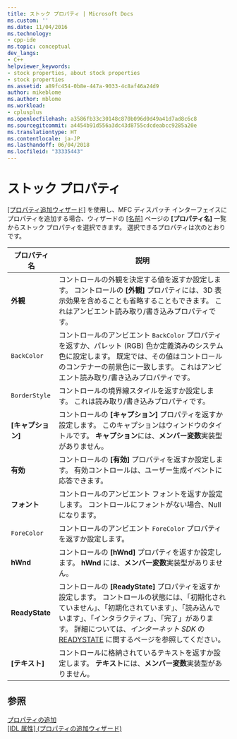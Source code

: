 ```yaml
---
title: ストック プロパティ | Microsoft Docs
ms.custom: ''
ms.date: 11/04/2016
ms.technology:
- cpp-ide
ms.topic: conceptual
dev_langs:
- C++
helpviewer_keywords:
- stock properties, about stock properties
- stock properties
ms.assetid: a89fc454-0b8e-447a-9033-4c8af46a24d9
author: mikeblome
ms.author: mblome
ms.workload:
- cplusplus
ms.openlocfilehash: a3586fb33c30148c870b096d0d49a41d7ad8c6c8
ms.sourcegitcommit: a4454b91d556a3dc43d8755cdcdeabcc9285a20e
ms.translationtype: HT
ms.contentlocale: ja-JP
ms.lasthandoff: 06/04/2018
ms.locfileid: "33335443"
---
```

# <a name="stock-properties"></a>ストック プロパティ
[[プロパティ追加ウィザード]](../ide/idl-attributes-add-property-wizard.md) を使用し、MFC ディスパッチ インターフェイスにプロパティを追加する場合、ウィザードの [[名前]](../ide/names-add-property-wizard.md) ページの **[プロパティ名]** 一覧からストック プロパティを選択できます。 選択できるプロパティは次のとおりです。  
  
|プロパティ名|説明|  
|-------------------|-----------------|  
|**外観**|コントロールの外観を決定する値を返すか設定します。 コントロールの **[外観]** プロパティには、3D 表示効果を含めることも省略することもできます。 これはアンビエント読み取り/書き込みプロパティです。|  
|`BackColor`|コントロールのアンビエント `BackColor` プロパティを返すか、パレット (RGB) 色か定義済みのシステム色に設定します。 既定では、その値はコントロールのコンテナーの前景色に一致します。 これはアンビエント読み取り/書き込みプロパティです。|  
|`BorderStyle`|コントロールの境界線スタイルを返すか設定します。 これは読み取り/書き込みプロパティです。|  
|**[キャプション]**|コントロールの **[キャプション]** プロパティを返すか設定します。 このキャプションはウィンドウのタイトルです。 **キャプション**には、**メンバー変数**実装型がありません。|  
|**有効**|コントロールの **[有効]** プロパティを返すか設定します。 有効コントロールは、ユーザー生成イベントに応答できます。|  
|**フォント**|コントロールのアンビエント フォントを返すか設定します。 コントロールにフォントがない場合、Null になります。|  
|`ForeColor`|コントロールのアンビエント `ForeColor` プロパティを返すか設定します。|  
|**hWnd**|コントロールの **[hWnd]** プロパティを返すか設定します。 **hWnd** には、**メンバー変数**実装型がありません。|  
|**ReadyState**|コントロールの **[ReadyState]** プロパティを返すか設定します。 コントロールの状態には、「初期化されていません」、「初期化されています」、「読み込んでいます」、「インタラクティブ」、「完了」があります。 詳細については、*インターネット SDK* の [READYSTATE](https://msdn.microsoft.com/en-us/library/aa768362.aspx) に関するページを参照してください。|  
|**[テキスト]**|コントロールに格納されているテキストを返すか設定します。 **テキスト**には、**メンバー変数**実装型がありません。|  
  
## <a name="see-also"></a>参照  
 [プロパティの追加](../ide/adding-a-property-visual-cpp.md)   
 [[IDL 属性] (プロパティの追加ウィザード)](../ide/idl-attributes-add-property-wizard.md)
